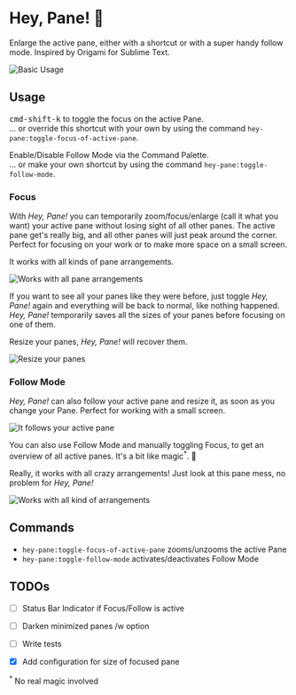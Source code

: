 # Hey, Pane! 👋

Enlarge the active pane, either with a shortcut or with a super handy follow mode. Inspired by Origami for Sublime Text.

![Basic Usage](https://timomeh.github.io/hey-pane/zero.gif?raw=true)

## Usage

<kbd>cmd-shift-k</kbd> to toggle the focus on the active Pane.  
... or override this shortcut with your own by using the command `hey-pane:toggle-focus-of-active-pane`.

Enable/Disable Follow Mode via the Command Palette.  
... or make your own shortcut by using the command `hey-pane:toggle-follow-mode`.

### Focus

With _Hey, Pane!_ you can temporarily zoom/focus/enlarge (call it what you want) your active pane without losing sight of all other panes. The active pane get's really big, and all other panes will just peak around the corner. Perfect for focusing on your work or to make more space on a small screen.

It works with all kinds of pane arrangements.

![Works with all pane arrangements](https://timomeh.github.io/hey-pane/two.gif?raw=true)

If you want to see all your panes like they were before, just toggle _Hey, Pane!_ again and everything will be back to normal, like nothing happened. _Hey, Pane!_ temporarily saves all the sizes of your panes before focusing on one of them.

Resize your panes, _Hey, Pane!_ will recover them.

![Resize your panes](https://timomeh.github.io/hey-pane/one.gif?raw=true)

### Follow Mode

_Hey, Pane!_ can also follow your active pane and resize it, as soon as you change your Pane. Perfect for working with a small screen.

![It follows your active pane](https://timomeh.github.io/hey-pane/four.gif?raw=true)

You can also use Follow Mode and manually toggling Focus, to get an overview of all active panes. It's a bit like magic<sup>\*</sup>. 💫

Really, it works with all crazy arrangements! Just look at this pane mess, no problem for _Hey, Pane!_

![Works with all kind of arrangements](https://timomeh.github.io/hey-pane/five.gif?raw=true)


## Commands

- `hey-pane:toggle-focus-of-active-pane` zooms/unzooms the active Pane
- `hey-pane:toggle-follow-mode` activates/deactivates Follow Mode


## TODOs

- [ ] Status Bar Indicator if Focus/Follow is active
- [ ] Darken minimized panes /w option
- [ ] Write tests
- [x] Add configuration for size of focused pane


<sup>\*</sup> No real magic involved
